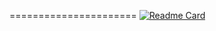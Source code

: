 ======================
[![Readme Card](https://github-readme-stats.vercel.app/api/pin/?username=sarthak-sidhant&repo=blog)](https://github.com/sarthak-sidhant/blog)
